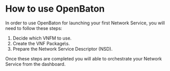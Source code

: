 # How to use OpenBaton

In order to use OpenBaton for launching your first Network Service, you will need to follow these steps:

1. Decide which VNFM to use.
2. Create the VNF Package\s.
3. Prepare the Network Service Descriptor (NSD).

Once these steps are completed you will able to orchestrate your Network Service from the dashboard.
